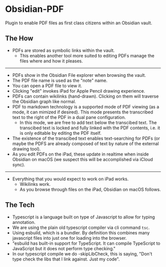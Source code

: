 # Obsidian-PDF
Plugin to enable PDF files as first class citizens within an Obsidian vault.

## The How

- PDFs are stored as symbolic links within the vault.
  - This enables another tool more suited to editing PDFs manage the files where and how it pleases.
 
---

- PDFs show in the Obsidian File explorer when browsing the vault.
- The PDF file name is used as the "note" name.
- You can open a PDF file to view it.
- Clicking "edit" invokes iPad for Apple Pencil drawing experience.
- PDFs can contain wikilinks (hand-drawn). Clicking on them will traverse the Obsidian graph like normal.
- PDF to markdown technology is a supported mode of PDF viewing (as a mode, it can mimized if desired). This mode presents the transcribed text to the right of the PDF in a dual pane configuration.
  - In this mode, we are free to add text below the transcibed text. The transcibed text is locked and fully linked with the PDF contents, i.e. it is only editable by editing the PDF itself.
- The existence of the transcibed text enables text-searching for PDFs (or maybe the PDFS are already composed of text by nature of the external drawing tool).
- As you edit PDFs on the iPad, these update in realtime when inside Obsidian on macOS (we suspect this will be accomplished via iCloud sync).

---

- Everything that you would expect to work on iPad works.
  - Wikilinks work.
  - As you browse through files on the iPad, Obsidian on macOS follows.

## The Tech

- Typescript is a language built on type of Javascript to allow for typing annotation.
- We are using the plain old typescript compiler via cli command `tsc`.
- Using esbuild, which is a bundler. By definition this combines many javascript files into just one for loading into the browser.
- "esbuild has built-in support for TypeScript. It can compile TypeScript to JavaScript but it does not perform type checking."
- In our typescript compile we do -skipLibCheck, this is saying, "Don't type check the libs that I link against. Just my code".